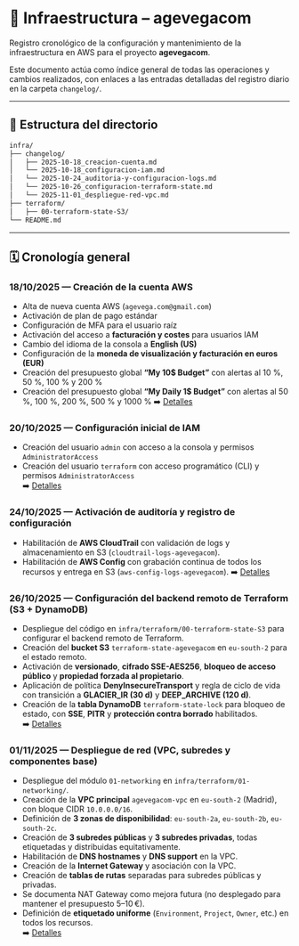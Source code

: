 # 🧱 Infraestructura – agevegacom

Registro cronológico de la configuración y mantenimiento de la infraestructura en AWS para el proyecto **agevegacom**.

Este documento actúa como índice general de todas las operaciones y cambios realizados, con enlaces a las entradas detalladas del registro diario en la carpeta `changelog/`.

---

## 📘 Estructura del directorio

```bash
infra/
├── changelog/              
│   ├── 2025-10-18_creacion-cuenta.md
│   └── 2025-10-18_configuracion-iam.md
│   └── 2025-10-24_auditoria-y-configuracion-logs.md
│   └── 2025-10-26_configuracion-terraform-state.md
│   └── 2025-11-01_despliegue-red-vpc.md
├── terraform/              
│   ├── 00-terraform-state-S3/
└── README.md               
```

---

## 🗓️ Cronología general

### 18/10/2025 — Creación de la cuenta AWS
- Alta de nueva cuenta AWS (`agevega.com@gmail.com`)
- Activación de plan de pago estándar
- Configuración de MFA para el usuario raíz
- Activación del acceso a **facturación y costes** para usuarios IAM
- Cambio del idioma de la consola a **English (US)**
- Configuración de la **moneda de visualización y facturación en euros (EUR)**
- Creación del presupuesto global **“My 10$ Budget”** con alertas al 10 %, 50 %, 100 % y 200 %
- Creación del presupuesto global **“My Daily 1$ Budget”** con alertas al 50 %, 100 %, 200 %, 500 % y 1000 %
➡️ [Detalles](changelog/2025-10-18_creacion-cuenta.md)

### 20/10/2025 — Configuración inicial de IAM
- Creación del usuario `admin` con acceso a la consola y permisos `AdministratorAccess`
- Creación del usuario `terraform` con acceso programático (CLI) y permisos `AdministratorAccess`  
➡️ [Detalles](changelog/2025-10-20_configuracion-iam.md)

### 24/10/2025 — Activación de auditoría y registro de configuración
- Habilitación de **AWS CloudTrail** con validación de logs y almacenamiento en S3 (`cloudtrail-logs-agevegacom`).
- Habilitación de **AWS Config** con grabación continua de todos los recursos y entrega en S3 (`aws-config-logs-agevegacom`).
➡️ [Detalles](changelog/2025-10-24_auditoria-y-configuracion-logs.md)

### 26/10/2025 — Configuración del backend remoto de Terraform (S3 + DynamoDB)
- Despliegue del código en `infra/terraform/00-terraform-state-S3` para configurar el backend remoto de Terraform.  
- Creación del **bucket S3** `terraform-state-agevegacom` en `eu-south-2` para el estado remoto.  
- Activación de **versionado**, **cifrado SSE-AES256**, **bloqueo de acceso público** y **propiedad forzada al propietario**.  
- Aplicación de política **DenyInsecureTransport** y regla de ciclo de vida con transición a **GLACIER_IR (30 d)** y **DEEP_ARCHIVE (120 d)**.  
- Creación de la **tabla DynamoDB** `terraform-state-lock` para bloqueo de estado, con **SSE**, **PITR** y **protección contra borrado** habilitados.  
➡️ [Detalles](changelog/2025-10-26_configuracion-terraform-state.md)

### 01/11/2025 — Despliegue de red (VPC, subredes y componentes base)
- Despliegue del módulo `01-networking` en `infra/terraform/01-networking/`.  
- Creación de la **VPC principal** `agevegacom-vpc` en `eu-south-2` (Madrid), con bloque CIDR `10.0.0.0/16`.  
- Definición de **3 zonas de disponibilidad**: `eu-south-2a`, `eu-south-2b`, `eu-south-2c`.  
- Creación de **3 subredes públicas** y **3 subredes privadas**, todas etiquetadas y distribuidas equitativamente.  
- Habilitación de **DNS hostnames** y **DNS support** en la VPC.  
- Creación de la **Internet Gateway** y asociación con la VPC.  
- Creación de **tablas de rutas** separadas para subredes públicas y privadas.  
- Se documenta NAT Gateway como mejora futura (no desplegado para mantener el presupuesto 5–10 €).  
- Definición de **etiquetado uniforme** (`Environment`, `Project`, `Owner`, etc.) en todos los recursos.  
➡️ [Detalles](changelog/2025-11-01_despliegue-red-vpc.md)
